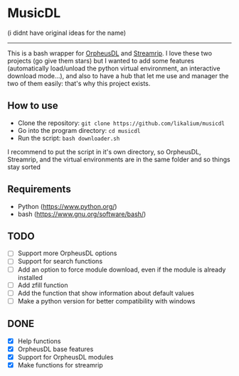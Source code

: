 # MusicDL
(i didnt have original ideas for the name)
___

This is a bash wrapper for [OrpheusDL](https://github.com/OrfiTeam/OrpheusDL) and [Streamrip](https://github.com/nathom/streamrip). I love these two projects (go give them stars) but I wanted to add some features (automatically load/unload the python virtual environment, an interactive download mode...), and also to have a hub that let me use and manager the two of them easily: that's why this project exists.

## How to use
- Clone the repository: `git clone https://github.com/likalium/musicdl`
- Go into the program directory: `cd musicdl`
- Run the script: `bash downloader.sh`

I recommend to put the script in it's own directory, so OrpheusDL, Streamrip, and the virtual environments are in the same folder and so things stay sorted

## Requirements
- Python (https://www.python.org/)
- bash (https://www.gnu.org/software/bash/)

## TODO
- [ ] Support more OrpheusDL options
- [ ] Support for search functions
- [ ] Add an option to force module download, even if the module is already installed
- [ ] Add zfill function
- [ ] Add the function that show information about default values
- [ ] Make a python version for better compatibility with windows

## DONE
- [x] Help functions
- [x] OrpheusDL base features
- [x] Support for OrpheusDL modules
- [x] Make functions for streamrip
